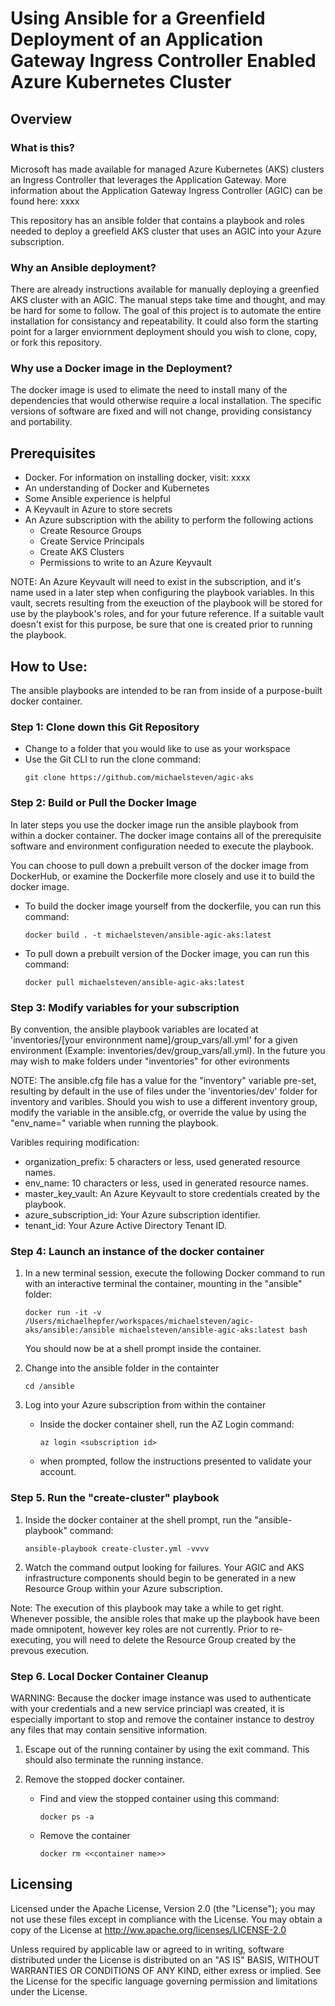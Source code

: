 # Using Ansible for a Greenfield Deployment of an Application Gateway Ingress Controller Enabled Azure Kubernetes Cluster

## Overview

### What is this?
Microsoft has made available for managed Azure Kubernetes (AKS) clusters an Ingress Controller that leverages the Application Gateway.  More information about the Application Gateway Ingress Controller (AGIC) can be found here: xxxx

This repository has an ansible folder that contains a playbook and roles needed to deploy a greefield AKS cluster that uses an AGIC into your Azure subscription.

### Why an Ansible deployment?
There are already instructions available for manually deploying a greenfied AKS cluster with an AGIC.  The manual steps take time and thought, and may be hard for some to follow. The goal of this project is to automate the entire installation for consistancy and repeatability. It could also form the starting point for a larger enviornment deployment should you wish to clone, copy, or fork this repository.

### Why use a Docker image in the Deployment?
The docker image is used to elimate the need to install many of the dependencies that would otherwise require a local installation.  The specific versions of software are fixed and will not change, providing consistancy and portability.  

## Prerequisites
 - Docker. For information on installing docker, visit: xxxx  
 - An understanding of Docker and Kubernetes
 - Some Ansible experience is helpful
 - A Keyvault in Azure to store secrets
 - An Azure subscription with the ability to perform the following actions
    - Create Resource Groups
    - Create Service Principals
    - Create AKS Clusters
    - Permissions to write to an Azure Keyvault

NOTE: An Azure Keyvault will need to exist in the subscription, and it's name used in a later step when configuring the playbook variables.  In this vault, secrets resulting from the exeuction of the playbook will be stored for use by the playbook's roles, and for your future reference.  If a suitable vault doesn't exist for this purpose, be sure that one is created prior to running the playbook. 

## How to Use:
The ansible playbooks are intended to be ran from inside of a purpose-built docker container.

### Step 1: Clone down this Git Repository
- Change to a folder that you would like to use as your workspace
- Use the Git CLI to run the clone command:
    ```
    git clone https://github.com/michaelsteven/agic-aks
    ```

### Step 2: Build or Pull the Docker Image 
In later steps you use the docker image run the ansible playbook from within a docker container.  The docker image contains all of the prerequisite software and environment configuration needed to execute the playbook.

You can choose to pull down a prebuilt verson of the docker image from DockerHub, or examine the Dockerfile more closely and use it to build the docker image.

- To build the docker image yourself from the dockerfile, you can run this command:
    ```
    docker build . -t michaelsteven/ansible-agic-aks:latest
    ```
- To pull down a prebuilt version of the Docker image, you can run this command:
    ```
    docker pull michaelsteven/ansible-agic-aks:latest
    ```

### Step 3: Modify variables for your subscription

By convention, the ansible playbook variables are located at 'inventories/[your environnment name]/group_vars/all.yml' for a given environment (Example: inventories/dev/group_vars/all.yml).  In the future you may wish to make folders under "inventories" for other evironments

NOTE: The ansible.cfg file has a value for the "inventory" variable pre-set, resulting by default in the use of files under the 'inventories/dev' folder for inventory and varibles. Should you wish to use a different inventory group, modify the variable in the ansible.cfg, or override the value by using the "env_name=" variable when running the playbook.

Varibles requiring modification:
- organization_prefix: 5 characters or less, used generated resource names.
- env_name: 10 characters or less, used in generated resource names.
- master_key_vault: An Azure Keyvault to store credentials created by the playbook.
- azure_subscription_id: Your Azure subscription identifier.
- tenant_id: Your Azure Active Directory Tenant ID.

### Step 4: Launch an instance of the docker container

1. In a new terminal session, execute the following Docker command to run with an interactive terminal the container, mounting in the "ansible" folder:
    ```
    docker run -it -v /Users/michaelhepfer/workspaces/michaelsteven/agic-aks/ansible:/ansible michaelsteven/ansible-agic-aks:latest bash
    ```
    You should now be at a shell prompt inside the container.

2. Change into the ansible folder in the containter
    ```
    cd /ansible
    ```
3. Log into your Azure subscription from within the container
    - Inside the docker container shell, run the AZ Login command:
        ```
        az login <subscription id>
        ```
    - when prompted, follow the instructions presented to validate your account.

### Step 5. Run the "create-cluster" playbook
1. Inside the docker container at the shell prompt, run the "ansible-playbook" command: 
    ```
    ansible-playbook create-cluster.yml -vvvv
    ```
2.  Watch the command output looking for failures. Your AGIC and AKS infrastructure components should begin to be generated in a new Resource Group within your Azure subscription.

Note: The execution of this playbook may take a while to get right.  Whenever possible, the ansible roles that make up the playbook have been made omnipotent, however key roles are not currently.  Prior to re-executing, you will need to delete the Resource Group created by the prevous execution.

### Step 6. Local Docker Container Cleanup
WARNING: Because the docker image instance was used to authenticate with your credentials and a new service princiapl was created, it is especially important to stop and remove the container instance to destroy any files that may contain sensitive information.

1. Escape out of the running container by using the exit command.  This should also terminate the running instance.

2. Remove the stopped docker container.
    - Find and view the stopped container using this command:
        ```
        docker ps -a
        ```
    - Remove the container
        ```
        docker rm <<container name>>
        ```

## Licensing
Licensed under the Apache License, Version 2.0 (the "License"); you may not use these files except in compliance with the License.  You may obtain a copy of the License at http://ww.apache.org/licenses/LICENSE-2.0

Unless required by applicable law or agreed to in writing, software distributed under the License is distributed on an "AS IS" BASIS, WITHOUT WARRANTIES OR CONDITIONS OF ANY KIND, either exress or implied.  See the License for the specific language governing permission and limitations under the License.
